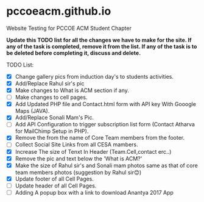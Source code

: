 # pccoeacm.github.io
Website Testing for PCCOE ACM Student Chapter

**Update this TODO list for all the changes we have to make for the site. If any of the task is completed, remove it from the list.
If any of the task is to be deleted before completing it, discuss and delete.**


TODO List:

- [x] Change gallery pics from induction day's to students activities.
- [x] Add/Replace Rahul sir's pic
- [x] Make changes to What is ACM section if any.
- [ ] Make changes to cell pages.
- [x] Add Updated PHP file and Contact.html form with API key With Gooogle Maps (JAVA).
- [x] Add/Replace Sonali Mam's Pic.
- [ ] Add API Configuration to trigger subscription list form (Contact Atharva for MailChimp Setup in PHP).
- [x] Remove the <href> from the name of Core Team members from the footer.
- [ ] Collect Social Site Links from all CESA mambers.
- [x] Increase The size of Tenxt In Header (Team.Cell,contact erc..)
- [x] Remove the pic and text below the 'What is ACM?'
- [x] Make the size of Rahul sir's and Sonali mam photos same as that of core team members photos (suggestion by Rahul sir😊)
- [x] Update footer of all Cell Pages.
- [ ] Update header of all Cell Pages.
- [ ] Adding A popup box with a link to download Anantya 2017 App
